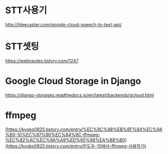 # STT사용기

http://hleecaster.com/google-cloud-speech-to-text-api/



# STT셋팅

https://webnautes.tistory.com/1247



# Google Cloud Storage in Django

https://django-storages.readthedocs.io/en/latest/backends/gcloud.html



# ffmpeg

[https://kyoko0825.tistory.com/entry/%EC%9C%88%EB%8F%84%EC%9A%B0-10%EC%97%90%EC%84%9C-ffmpeg-%EC%82%AC%EC%9A%A9%ED%95%98%EA%B8%B0](https://kyoko0825.tistory.com/entry/윈도우-10에서-ffmpeg-사용하기)

